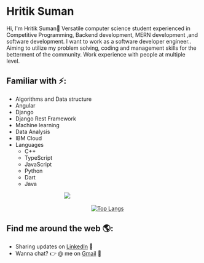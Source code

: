 # Hritik Suman 
Hi, I'm Hritik Suman👋 Versatile computer science student experienced in Competitive Programming, Backend development, MERN development ,and software development.  I want to work as a software developer engineer.. Aiming to utilize my problem solving, coding and management skills for the betterment of the community. Work experience with people at multiple level.


<!--## My Previous Projects 💻:
🌟 <b>Collaborative Clustering:</b><br>
    <ul><li>Improves clustering process by combining different cluster algorithms.</li>
      <li>Collaborate different clustering algorithms k-mean, k-medoids, DBSCAN and hierarchical.</li>
    </ul>
🌀 <b>Phishing Urls Detector:</b><br> 
    <ul><li>Detect phishing URLs using ML technology independent of the blacklist, with an accuracy of 89%.</li>
        <li>Phishing URL Detector has both web and browser extension applications.</li>
    </ul>
🍏 <b>Machine learning  Tool:</b><br>
    <ul><li>Tools for non-tech people to use machine learning technology without any intermediate knowledge.</li>
        <li>The tool can perform multiple object classification and train model based on cluster object image data.</li>
    </ul>--->

## Familiar with ⚡:
<ul><li>Algorithms and Data structure</li>
  <li>Angular</li>
  <li>Django</li>
  <li>Django Rest Framework</li>
  <li>Machine learning</li>
  <li>Data Analysis</li>
  <li>IBM Cloud</li>
  <li>Languages<ul>
    <li>C++</li>
    <li>TypeScript</li>
    <li>JavaScript</li>
    <li>Python</li>
    <li>Dart</li>
    <li>Java</li>
    </ul>
  </li>
</ul>

&nbsp;&nbsp;&nbsp;&nbsp;&nbsp;&nbsp;&nbsp;&nbsp;&nbsp;&nbsp;&nbsp;&nbsp;&nbsp;&nbsp;&nbsp;&nbsp;&nbsp;&nbsp;&nbsp;&nbsp;&nbsp;&nbsp;&nbsp;&nbsp;&nbsp;&nbsp;&nbsp;&nbsp;&nbsp;&nbsp;&nbsp;&nbsp;&nbsp;&nbsp;&nbsp;&nbsp;&nbsp;&nbsp;[![](https://github-readme-stats.vercel.app/api?username=Hritiksum&show_icons=true&count_private=true&include_all_commits=true)](https://github.com/Hritiksum/)

&nbsp;&nbsp;&nbsp;&nbsp;&nbsp;&nbsp;&nbsp;&nbsp;&nbsp;&nbsp;&nbsp;&nbsp;&nbsp;&nbsp;&nbsp;&nbsp;&nbsp;&nbsp;&nbsp;&nbsp;&nbsp;&nbsp;&nbsp;&nbsp;&nbsp;&nbsp;&nbsp;&nbsp;&nbsp;&nbsp;&nbsp;&nbsp;&nbsp;&nbsp;&nbsp;&nbsp;&nbsp;&nbsp;&nbsp;&nbsp;&nbsp;&nbsp;&nbsp;&nbsp;&nbsp;&nbsp;&nbsp;&nbsp;&nbsp;&nbsp;&nbsp;&nbsp;&nbsp;&nbsp;&nbsp;&nbsp;[![Top Langs](https://github-readme-stats.vercel.app/api/top-langs/?username=Hritiksum&layout=compact)](https://github.com/Hritiksum/)
 
## Find me around the web 🌎:
- Sharing updates on <a href="https://www.linkedin.com/in/hritik-suman-9a830a165/">LinkedIn</a> 💼
- Wanna chat? :point_right: @ me on <a href="mailto:hritiksuman@gmail.com">Gmail</a> 📧


<!--
**Hritiksum/Hritiksum** is a ✨ _special_ ✨ repository because its `README.md` (this file) appears on your GitHub profile.

Here are some ideas to get you started:

- 🔭 I’m currently working on ...
- 🌱 I’m currently learning ...
- 👯 I’m looking to collaborate on ...
- 🤔 I’m looking for help with ...
- 💬 Ask me about ...
- 📫 How to reach me: ...
- 😄 Pronouns: ...
- ⚡ Fun fact: ...
-->
<!--![visitors](https://visitor-badge.laobi.icu/badge?page_id=Hritiksum) ![Profile Views](https://komarev.com/ghpvc/?username=Hritiksum&color=blue)-->
